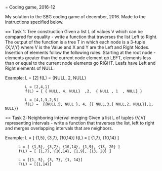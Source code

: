 = Coding game, 2016-12

My solution to the SBG coding game of december, 2016.
Made to the instructions specified below.

== Task 1: Tree construction
Given a list L of values V which can be compared for equality - write a function that  traverses the list  Left to Right. 
The output of the function is a tree T in which each node is a 3-tuple {X,V,Y} where V is the Value and X and Y are the Left and Right Nodes.
Insertion of elements follow the following rules. 
Starting at the root node - elements greater than the current node element go LEFT, elements less than or equal to the current node elements go RIGHT. 
Leafs have Left and Right elements of NULL.
 
Example:
             L = [2]
             f(L) = {NULL, 2, NULL}

             L = [2,4,1]
             f(L) = { { NULL, 4, NULL}  ,2,  { NULL , 1  , NULL} }
 
             L = [4,1,3,2,5]
             f(L) =  {{NULL,5, NULL }, 4, {{ NULL,3,{ NULL,2, NULL}},1, NULL}}
                                             
 
 
== Task 2: Neighboring interval merging
Given a list L of tuples {V,V} representing intervals - write a function that traverses the list, left to right and merges overlapping intervals that are neighbors. 
 
Example:
          L = [ {1,5}, {3,7}, {10,14}]
          f(L) = [ {1,7}, {10,14}  ]
 
          L = [ {1,5}, {3,7}, {10,14}, {1,9}, {13, 20} ]
          f(L) = [ {1,7}, {10,14}, {1,9}, {13, 20} ]

          L = [{1, 5}, {3, 7}, {1, 14}]
          F(L) = [{1,14}]